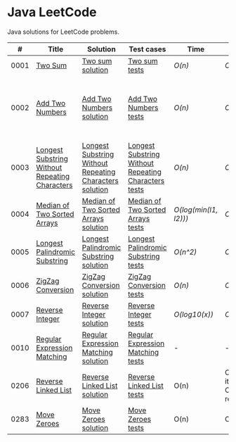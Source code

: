 # Java LeetCode
Java solutions for LeetCode problems.

| # | Title | Solution | Test cases | Time | Space | Description | Difficulty | 
| --- | --- | --- | --- | --- | --- | --- | --- | 
| 0001 | [Two Sum](https://leetcode.com/problems/two-sum/) | [Two sum solution](./src/main/java/com/leetcode/TwoSum.java) | [Two sum tests](./src/test/java/com/leetcode/TwoSumTest.java) | _O(n)_ | _O(n)_ | n = nums.length | Easy |
| 0002 | [Add Two Numbers](https://leetcode.com/problems/add-two-numbers/) | [Add Two Numbers solution](./src/main/java/com/leetcode/AddTwoNumbers.java) | [Add Two Numbers tests](./src/test/java/com/leetcode/AddTwoNumbersTest.java) | _O(n)_ | _O(n)_ | n = max(len(l1), len(l2)), where len(l) - number elements in the list l | Medium |
| 0003 | [Longest Substring Without Repeating Characters](https://leetcode.com/problems/longest-substring-without-repeating-characters/) | [Longest Substring Without Repeating Characters solution](./src/main/java/com/leetcode/LongestSubstringWithoutRepeatingCharacters.java) | [Longest Substring Without Repeating Characters tests](./src/test/java/com/leetcode/LongestSubstringWithoutRepeatingCharactersTest.java) | _O(n)_ | _O(k)_ | n = s.length(); k - number of possible characters | Medium |
| 0004 | [Median of Two Sorted Arrays](https://leetcode.com/problems/median-of-two-sorted-arrays/) | [Median of Two Sorted Arrays solution](./src/main/java/com/leetcode/MedianOfTwoSortedArrays.java) | [Median of Two Sorted Arrays tests](./src/test/java/com/leetcode/MedianOfTwoSortedArraysTest.java) | _O(log(min(l1, l2)))_ | _O(1)_ | l1 = nums1.length, l2 = nums2.length | Hard |
| 0005 | [Longest Palindromic Substring](https://leetcode.com/problems/longest-palindromic-substring/) | [Longest Palindromic Substring solution](./src/main/java/com/leetcode/LongestPalindromicSubstring.java) | [Longest Palindromic Substring tests](./src/test/java/com/leetcode/LongestPalindromicSubstringTest.java) | _O(n^2)_ | _O(1)_ | n = s.length(); worst case - all chars are same | Medium |
| 0006 | [ZigZag Conversion](https://leetcode.com/problems/zigzag-conversion/) | [ZigZag Conversion solution](./src/main/java/com/leetcode/ZigZagConversion.java) | [ZigZag Conversion tests](./src/test/java/com/leetcode/ZigZagConversionTest.java) | _O(n)_ | _O(n)_ | n = s.length() | Medium |
| 0007 | [Reverse Integer](https://leetcode.com/problems/reverse-integer/) | [Reverse Integer solution](./src/main/java/com/leetcode/ReverseInteger.java) | [Reverse Integer tests](./src/test/java/com/leetcode/ReverseIntegerTest.java) | _O(log10(x))_ | _O(1)_ |  | Easy |
| 0010 | [Regular Expression Matching](https://leetcode.com/problems/regular-expression-matching/) | [Regular Expression Matching solution](./src/main/java/com/leetcode/RegularExpressionMatching.java) | [Regular Expression Matching tests](./src/test/java/com/leetcode/RegularExpressionMatchingTest.java) | - | - | - | Hard |
| 0206 | [Reverse Linked List](https://leetcode.com/problems/reverse-linked-list/) | [Reverse Linked List solution](./src/main/java/com/leetcode/ReverseLinkedList.java) | [Reverse Linked List tests](./src/test/java/com/leetcode/ReverseLinkedListTest.java) | O(n) | O(1) - iterative, O(n) - recursive | n - number elements in the list | Easy |
| 0283 | [Move Zeroes](https://leetcode.com/problems/move-zeroes/) | [Move Zeroes solution](./src/main/java/com/leetcode/MoveZeroes.java) | [Move Zeroes tests](./src/test/java/com/leetcode/MoveZeroesTest.java) | O(n) | O(1) | n=nums.length | Easy |
